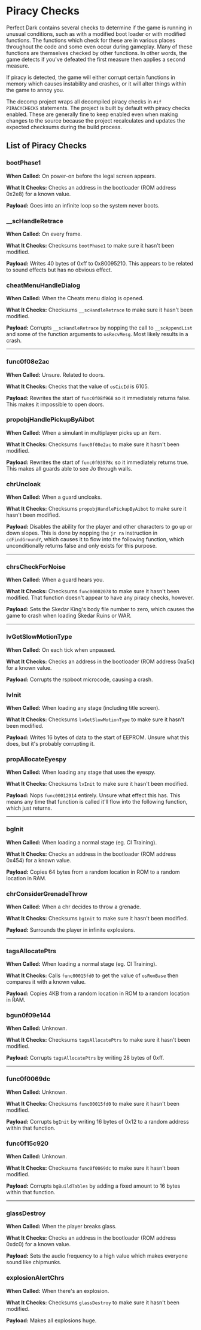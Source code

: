 # Piracy Checks

Perfect Dark contains several checks to determine if the game is running in unusual conditions, such as with a modified boot loader or with modified functions. The functions which check for these are in various places throughout the code and some even occur during gameplay. Many of these functions are themselves checked by other functions. In other words, the game detects if you've defeated the first measure then applies a second measure.

If piracy is detected, the game will either corrupt certain functions in memory which causes instability and crashes, or it will alter things within the game to annoy you.

The decomp project wraps all decompiled piracy checks in `#if PIRACYCHECKS` statements. The project is built by default with piracy checks enabled. These are generally fine to keep enabled even when making changes to the source because the project recalculates and updates the expected checksums during the build process.

## List of Piracy Checks

### bootPhase1

**When Called:** On power-on before the legal screen appears.

**What It Checks:** Checks an address in the bootloader (ROM address 0x2e8) for a known value.

**Payload:** Goes into an infinite loop so the system never boots.

### __scHandleRetrace

**When Called:** On every frame.

**What It Checks:** Checksums `bootPhase1` to make sure it hasn't been modified.

**Payload:** Writes 40 bytes of 0xff to 0x80095210. This appears to be related to sound effects but has no obvious effect.

### cheatMenuHandleDialog

**When Called:** When the Cheats menu dialog is opened.

**What It Checks:** Checksums `__scHandleRetrace` to make sure it hasn't been modified.

**Payload:** Corrupts `__scHandleRetrace` by nopping the call to `__scAppendList` and some of the function arguments to `osRecvMesg`. Most likely results in a crash.

---

### func0f08e2ac

**When Called:** Unsure. Related to doors.

**What It Checks:** Checks that the value of `osCicId` is 6105.

**Payload:** Rewrites the start of `func0f08f968` so it immediately returns false. This makes it impossible to open doors.

### propobjHandlePickupByAibot

**When Called:** When a simulant in multiplayer picks up an item.

**What It Checks:** Checksums `func0f08e2ac` to make sure it hasn't been modified.

**Payload:** Rewrites the start of `func0f03978c` so it immediately returns true. This makes all guards able to see Jo through walls.

### chrUncloak

**When Called:** When a guard uncloaks.

**What It Checks:** Checksums `propobjHandlePickupByAibot` to make sure it hasn't been modified.

**Payload:** Disables the ability for the player and other characters to go up or down slopes. This is done by nopping the `jr ra` instruction in `cdFindGroundY`, which causes it to flow into the following function, which unconditionally returns false and only exists for this purpose.

---

### chrsCheckForNoise

**When Called:** When a guard hears you.

**What It Checks:** Checksums `func00002078` to make sure it hasn't been modified. That function doesn't appear to have any piracy checks, however.

**Payload:** Sets the Skedar King's body file number to zero, which causes the game to crash when loading Skedar Ruins or WAR.

---

### lvGetSlowMotionType

**When Called:** On each tick when unpaused.

**What It Checks:** Checks an address in the bootloader (ROM address 0xa5c) for a known value.

**Payload:** Corrupts the rspboot microcode, causing a crash.

### lvInit

**When Called:** When loading any stage (including title screen).

**What It Checks:** Checksums `lvGetSlowMotionType` to make sure it hasn't been modified.

**Payload:** Writes 16 bytes of data to the start of EEPROM. Unsure what this does, but it's probably corrupting it.

### propAllocateEyespy

**When Called:** When loading any stage that uses the eyespy.

**What It Checks:** Checksums `lvInit` to make sure it hasn't been modified.

**Payload:** Nops `func00012914` entirely. Unsure what effect this has. This means any time that function is called it'll flow into the following function, which just returns.

---

### bgInit

**When Called:** When loading a normal stage (eg. CI Training).

**What It Checks:** Checks an address in the bootloader (ROM address 0x454) for a known value.

**Payload:** Copies 64 bytes from a random location in ROM to a random location in RAM.

### chrConsiderGrenadeThrow

**When Called:** When a chr decides to throw a grenade.

**What It Checks:** Checksums `bgInit` to make sure it hasn't been modified.

**Payload:** Surrounds the player in infinite explosions.

---

### tagsAllocatePtrs

**When Called:** When loading a normal stage (eg. CI Training).

**What It Checks:** Calls `func00015fd0` to get the value of `osRomBase` then compares it with a known value.

**Payload:** Copies 4KB from a random location in ROM to a random location in RAM.

### bgun0f09e144

**When Called:** Unknown.

**What It Checks:** Checksums `tagsAllocatePtrs` to make sure it hasn't been modified.

**Payload:** Corrupts `tagsAllocatePtrs` by writing 28 bytes of 0xff.

---

### func0f0069dc

**When Called:** Unknown.

**What It Checks:** Checksums `func00015fd0` to make sure it hasn't been modified.

**Payload:** Corrupts `bgInit` by writing 16 bytes of 0x12 to a random address within that function.

### func0f15c920

**When Called:** Unknown.

**What It Checks:** Checksums `func0f0069dc` to make sure it hasn't been modified.

**Payload:** Corrupts `bgBuildTables` by adding a fixed amount to 16 bytes within that function.

---

### glassDestroy

**When Called:** When the player breaks glass.

**What It Checks:** Checks an address in the bootloader (ROM address 0xdc0) for a known value.

**Payload:** Sets the audio frequency to a high value which makes everyone sound like chipmunks.

### explosionAlertChrs

**When Called:** When there's an explosion.

**What It Checks:** Checksums `glassDestroy` to make sure it hasn't been modified.

**Payload:** Makes all explosions huge.
